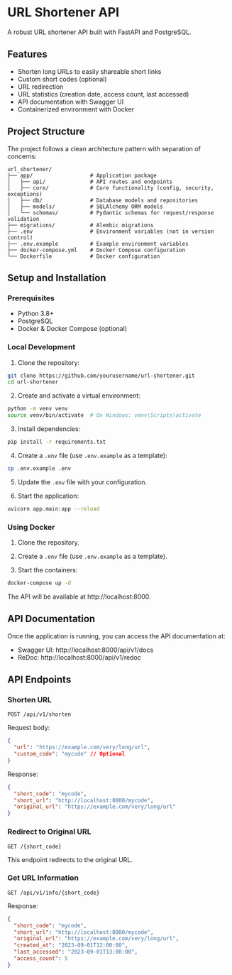# URL Shortener API

A robust URL shortener API built with FastAPI and PostgreSQL.

## Features

- Shorten long URLs to easily shareable short links
- Custom short codes (optional)
- URL redirection
- URL statistics (creation date, access count, last accessed)
- API documentation with Swagger UI
- Containerized environment with Docker

## Project Structure

The project follows a clean architecture pattern with separation of concerns:

```
url_shortener/
├── app/                  # Application package
│   ├── api/              # API routes and endpoints
│   ├── core/             # Core functionality (config, security, exceptions)
│   ├── db/               # Database models and repositories
│   ├── models/           # SQLAlchemy ORM models
│   └── schemas/          # Pydantic schemas for request/response validation
├── migrations/           # Alembic migrations
├── .env                  # Environment variables (not in version control)
├── .env.example          # Example environment variables
├── docker-compose.yml    # Docker Compose configuration
└── Dockerfile            # Docker configuration
```

## Setup and Installation

### Prerequisites

- Python 3.8+
- PostgreSQL
- Docker & Docker Compose (optional)

### Local Development

1. Clone the repository:

```bash
git clone https://github.com/yourusername/url-shortener.git
cd url-shortener
```

2. Create and activate a virtual environment:

```bash
python -m venv venv
source venv/bin/activate  # On Windows: venv\Scripts\activate
```

3. Install dependencies:

```bash
pip install -r requirements.txt
```

4. Create a `.env` file (use `.env.example` as a template):

```bash
cp .env.example .env
```

5. Update the `.env` file with your configuration.

6. Start the application:

```bash
uvicorn app.main:app --reload
```

### Using Docker

1. Clone the repository.

2. Create a `.env` file (use `.env.example` as a template).

3. Start the containers:

```bash
docker-compose up -d
```

The API will be available at http://localhost:8000.

## API Documentation

Once the application is running, you can access the API documentation at:

- Swagger UI: http://localhost:8000/api/v1/docs
- ReDoc: http://localhost:8000/api/v1/redoc

## API Endpoints

### Shorten URL

```
POST /api/v1/shorten
```

Request body:

```json
{
  "url": "https://example.com/very/long/url",
  "custom_code": "mycode" // Optional
}
```

Response:

```json
{
  "short_code": "mycode",
  "short_url": "http://localhost:8000/mycode",
  "original_url": "https://example.com/very/long/url"
}
```

### Redirect to Original URL

```
GET /{short_code}
```

This endpoint redirects to the original URL.

### Get URL Information

```
GET /api/v1/info/{short_code}
```

Response:

```json
{
  "short_code": "mycode",
  "short_url": "http://localhost:8000/mycode",
  "original_url": "https://example.com/very/long/url",
  "created_at": "2023-09-01T12:00:00",
  "last_accessed": "2023-09-01T13:00:00",
  "access_count": 5
}
```
